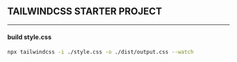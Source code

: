 
## TAILWINDCSS STARTER PROJECT
<hr>

#### build style.css 

```sh 
npx tailwindcss -i ./style.css -o ./dist/output.css --watch 

```

